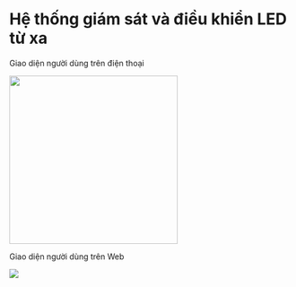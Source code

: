 # Hệ thống giám sát và điều khiển LED từ xa

Giao diện người dùng trên điện thoại

<img src="https://i.imgur.com/r5YO4p5.png" width="300">


Giao diện người dùng trên Web

![](https://i.imgur.com/1G1Oi3Q.png)
